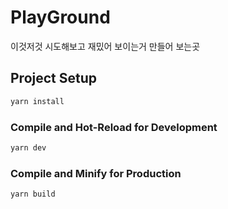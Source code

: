 # PlayGround

이것저것 시도해보고 재밌어 보이는거 만들어 보는곳

## Project Setup

```sh
yarn install
```

### Compile and Hot-Reload for Development

```sh
yarn dev
```

### Compile and Minify for Production

```sh
yarn build
```
